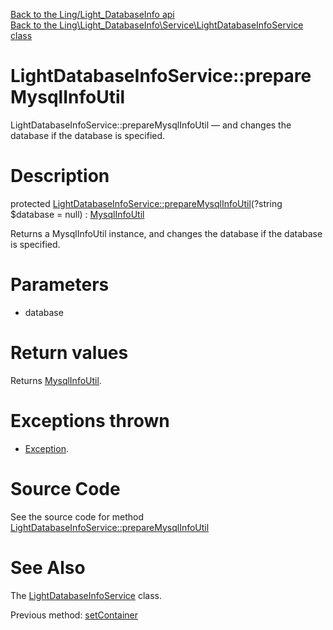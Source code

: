 [Back to the Ling/Light_DatabaseInfo api](https://github.com/lingtalfi/Light_DatabaseInfo/blob/master/doc/api/Ling/Light_DatabaseInfo.md)<br>
[Back to the Ling\Light_DatabaseInfo\Service\LightDatabaseInfoService class](https://github.com/lingtalfi/Light_DatabaseInfo/blob/master/doc/api/Ling/Light_DatabaseInfo/Service/LightDatabaseInfoService.md)


LightDatabaseInfoService::prepareMysqlInfoUtil
================



LightDatabaseInfoService::prepareMysqlInfoUtil — and changes the database if the database is specified.




Description
================


protected [LightDatabaseInfoService::prepareMysqlInfoUtil](https://github.com/lingtalfi/Light_DatabaseInfo/blob/master/doc/api/Ling/Light_DatabaseInfo/Service/LightDatabaseInfoService/prepareMysqlInfoUtil.md)(?string $database = null) : [MysqlInfoUtil](https://github.com/lingtalfi/SimplePdoWrapper/blob/master/doc/api/Ling/SimplePdoWrapper/Util/MysqlInfoUtil.md)




Returns a MysqlInfoUtil instance,
and changes the database if the database is specified.




Parameters
================


- database

    


Return values
================

Returns [MysqlInfoUtil](https://github.com/lingtalfi/SimplePdoWrapper/blob/master/doc/api/Ling/SimplePdoWrapper/Util/MysqlInfoUtil.md).


Exceptions thrown
================

- [Exception](http://php.net/manual/en/class.exception.php).&nbsp;







Source Code
===========
See the source code for method [LightDatabaseInfoService::prepareMysqlInfoUtil](https://github.com/lingtalfi/Light_DatabaseInfo/blob/master/Service/LightDatabaseInfoService.php#L243-L254)


See Also
================

The [LightDatabaseInfoService](https://github.com/lingtalfi/Light_DatabaseInfo/blob/master/doc/api/Ling/Light_DatabaseInfo/Service/LightDatabaseInfoService.md) class.

Previous method: [setContainer](https://github.com/lingtalfi/Light_DatabaseInfo/blob/master/doc/api/Ling/Light_DatabaseInfo/Service/LightDatabaseInfoService/setContainer.md)<br>

